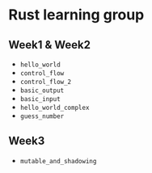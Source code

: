 # Rust learning group

## Week1 & Week2

- `hello_world`
- `control_flow`
- `control_flow_2`
- `basic_output`
- `basic_input`
- `hello_world_complex`
- `guess_number`

## Week3

- `mutable_and_shadowing`
